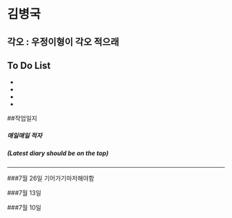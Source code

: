 
# 김병국
## 각오 : 우정이형이 각오 적으래

## To Do List

  - 
  - 
  - 
  - 
 
##작업일지
##### 매일매일 적자
##### (Latest diary should be on the top)
----------
###7월 26일
기어가기마저해야함

###7월 13일

###7월 10일
 